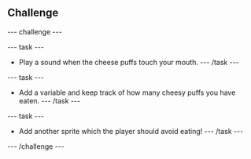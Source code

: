 ## Challenge
--- challenge ---


--- task ---
+ Play a sound when the cheese puffs touch your mouth.
--- /task ---

--- task ---
+ Add a variable and keep track of how many cheesy puffs you have eaten.
--- /task ---

--- task ---
+ Add another sprite which the player should avoid eating!
--- /task ---

--- /challenge ---